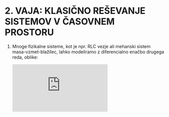 # 2. VAJA: KLASIČNO REŠEVANJE SISTEMOV V ČASOVNEM PROSTORU 

1. Mnoge fizikalne sisteme, kot je npr. RLC vezje ali mehanski sistem masa-vzmet-blažilec,
   lahko modeliramo z diferencialno enačbo drugega reda, oblike: 
		
	![first equation](http://latex.codecogs.com/gif.latex?%5Cfrac%7Ba%7D%7Bb%7D)
